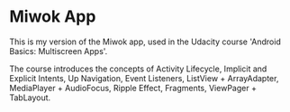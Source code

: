Miwok App
===================================

This is my version of the Miwok app, used in the Udacity course 'Android Basics: Multiscreen Apps'.

The course introduces the concepts of Activity Lifecycle, Implicit and Explicit Intents, Up Navigation, Event Listeners, ListView + ArrayAdapter, MediaPlayer + AudioFocus, Ripple Effect, Fragments, ViewPager + TabLayout.

